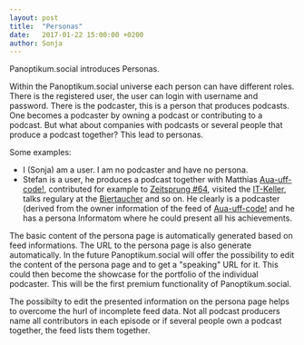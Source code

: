 ```yaml
---
layout: post
title:  "Personas"
date:   2017-01-22 15:00:00 +0200
author: Sonja
---
```


Panoptikum.social introduces Personas.

Within the Panoptikum.social universe each person can have different roles. There is the registered user, the user can login with username and password. There is the podcaster, this is a person that produces podcasts. One becomes a podcaster by owning a podcast or contributing to a podcast. But what about companies with podcasts or several people that produce a podcast together? This lead to personas.  

Some examples:

* I (Sonja) am a user. I am no podcaster and have no persona.
* Stefan is a user, he produces a podcast together with Matthias [Aua-uff-code!](https://panoptikum.social/podcasts/104), contributed for example to [Zeitsprung #64](https://panoptikum.social/episodes/40276), visited the [IT-Keller](https://panoptikum.social/podcasts/495), talks regulary at the [Biertaucher](https://panoptikum.social/podcasts/119) and so on. He clearly is a podcaster (derived from the owner information of the feed of [Aua-uff-code!](https://panoptikum.social/podcasts/104) and he has a persona Informatom where he could present all his achievements.

The basic content of the persona page is automatically generated based on feed informations. The URL to the persona page is also generate automatically. In the future Panoptikum.social will offer the possibility to edit the content of the persona page and to get a "speaking" URL for it. This could then become the showcase for the portfolio of the individual podcaster. This will be the first premium functionality of Panoptikum.social.

The possibilty to edit the presented information on the persona page helps to overcome the hurl of incomplete feed data. Not all podcast producers name all contributors in each episode or if several people own a podcast together, the feed lists them together.
